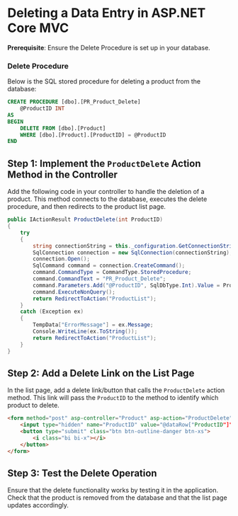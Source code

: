 # Deleting a Data Entry in ASP.NET Core MVC

**Prerequisite**: Ensure the Delete Procedure is set up in your database.

### Delete Procedure

Below is the SQL stored procedure for deleting a product from the database:

```sql
CREATE PROCEDURE [dbo].[PR_Product_Delete]
    @ProductID INT
AS
BEGIN
    DELETE FROM [dbo].[Product]
    WHERE [dbo].[Product].[ProductID] = @ProductID
END
```

## Step 1: Implement the `ProductDelete` Action Method in the Controller

Add the following code in your controller to handle the deletion of a product. This method connects to the database, executes the delete procedure, and then redirects to the product list page.

```csharp
public IActionResult ProductDelete(int ProductID)
{
    try
    {
        string connectionString = this._configuration.GetConnectionString("ConnectionString");
        SqlConnection connection = new SqlConnection(connectionString);
        connection.Open();
        SqlCommand command = connection.CreateCommand();
        command.CommandType = CommandType.StoredProcedure;
        command.CommandText = "PR_Product_Delete";
        command.Parameters.Add("@ProductID", SqlDbType.Int).Value = ProductID;
        command.ExecuteNonQuery();
        return RedirectToAction("ProductList");
    }
    catch (Exception ex)
    {
        TempData["ErrorMessage"] = ex.Message;
        Console.WriteLine(ex.ToString());
        return RedirectToAction("ProductList");
    }
}
```

## Step 2: Add a Delete Link on the List Page

In the list page, add a delete link/button that calls the `ProductDelete` action method. This link will pass the `ProductID` to the method to identify which product to delete.

```html
<form method="post" asp-controller="Product" asp-action="ProductDelete">
    <input type="hidden" name="ProductID" value="@dataRow["ProductID"]" />
    <button type="submit" class="btn btn-outline-danger btn-xs">
        <i class="bi bi-x"></i>
    </button>
</form>
```

## Step 3: Test the Delete Operation

Ensure that the delete functionality works by testing it in the application. Check that the product is removed from the database and that the list page updates accordingly.
